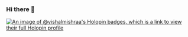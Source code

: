 ### Hi there 👋
[![An image of @vishalmishraa's Holopin badges, which is a link to view their full Holopin profile](https://holopin.me/vishalmishraa)](https://holopin.io/@vishalmishraa)
<!--
**vishalmishraa/vishalmishraa** is a ✨ _special_ ✨ repository because its `README.md` (this file) appears on your GitHub profile.

Here are some ideas to get you started:

- 🔭 I’m currently working on ...
- 🌱 I’m currently learning ...
- 👯 I’m looking to collaborate on ...
- 🤔 I’m looking for help with ...
- 💬 Ask me about ...
- 📫 How to reach me: ...
- 😄 Pronouns: ...
- ⚡ Fun fact: ...
-->
